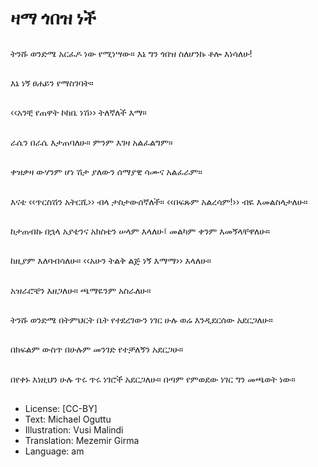 # ዛማ ጎበዝ ነች

##
ትንሹ ወንድሜ አርፈዶ ነው የሚነሣው። እኔ ግን ጎበዝ ስለሆንኩ ቶሎ እነሳለሁ!

##
እኔ ነኝ ፀሐይን የማስገባት።

##
‹‹አንቺ የጠዋት ኮከቤ ነሽ›› ትለኛለች እማ።

##
ራሴን በራሴ እታጠባለሁ። ምንም እገዛ አልፈልግም።

##
ቀዝቃዛ ውሃንም ሆነ ሽታ ያለውን ሰማያዊ ሳሙና አልፈራም።

##
እናቴ ‹‹ጥርስሽን አትርሺ›› ብላ ታስታውሰኛለች። ‹‹በፍጹም አልረሳም!›› ብዬ እመልስላታለሁ።

##
ከታጠብኩ በኋላ አያቴንና አክስቴን ሠላም እላለሁ፤ መልካም ቀንም እመኝላቸዋለሁ።

##
ከዚያም እለባብሳለሁ። ‹‹አሁን ትልቅ ልጅ ነኝ እማማ›› እላለሁ።

##
አዝራሮቼን እዘጋለሁ። ጫማዬንም አስራለሁ።

##
ትንሹ ወንድሜ በትምህርት ቤት የተደረገውን ነገር ሁሉ ወሬ እንዲደርሰው አደርጋለሁ።

##
በክፍልም ውስጥ በሁሉም መንገድ የተቻለኝን አደርጋሁ።

##
በየቀኑ እነዚህን ሁሉ ጥሩ ጥሩ ነገሮች አደርጋለሁ። በጣም የምወደው ነገር ግን መጫወት ነው።

##
* License: [CC-BY]
* Text: Michael Oguttu
* Illustration: Vusi Malindi
* Translation: Mezemir Girma
* Language: am
